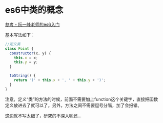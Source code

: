 # es6中类的概念

[参考 - 阮一峰老师的es6入门](http://es6.ruanyifeng.com/#docs/class)

基本写法如下：

```javascript
//定义类
class Point {
  constructor(x, y) {
    this.x = x;
    this.y = y;
  }

  toString() {
    return '(' + this.x + ', ' + this.y + ')';
  }
}

```

注意，定义“类”的方法的时候，前面不需要加上function这个关键字，直接把函数定义放进去了就可以了。另外，方法之间不需要逗号分隔，加了会报错。

这边就不写太细了，研究的不深入呢还...
